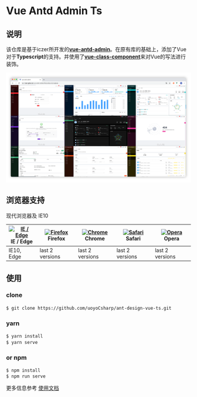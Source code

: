 # Vue Antd Admin Ts

## 说明

该仓库是基于iczer所开发的[**vue-antd-admin**](https://github.com/iczer/vue-antd-admin)。在原有库的基础上，添加了Vue对于**Typescript**的支持。并使用了[**vue-class-component**](https://www.npmjs.com/package/vue-class-component)来对Vue的写法进行装饰。

![image](./src/assets/img/preview-nine.png)

## 浏览器支持

现代浏览器及 IE10

| [<img src="https://raw.githubusercontent.com/alrra/browser-logos/master/src/edge/edge_48x48.png" alt="IE / Edge" width="24px" height="24px" />](http://godban.github.io/browsers-support-badges/)</br>IE / Edge | [<img src="https://raw.githubusercontent.com/alrra/browser-logos/master/src/firefox/firefox_48x48.png" alt="Firefox" width="24px" height="24px" />](http://godban.github.io/browsers-support-badges/)</br>Firefox | [<img src="https://raw.githubusercontent.com/alrra/browser-logos/master/src/chrome/chrome_48x48.png" alt="Chrome" width="24px" height="24px" />](http://godban.github.io/browsers-support-badges/)</br>Chrome | [<img src="https://raw.githubusercontent.com/alrra/browser-logos/master/src/safari/safari_48x48.png" alt="Safari" width="24px" height="24px" />](http://godban.github.io/browsers-support-badges/)</br>Safari | [<img src="https://raw.githubusercontent.com/alrra/browser-logos/master/src/opera/opera_48x48.png" alt="Opera" width="24px" height="24px" />](http://godban.github.io/browsers-support-badges/)</br>Opera |
| --- | --- | --- | --- | --- |
| IE10, Edge | last 2 versions | last 2 versions | last 2 versions | last 2 versions |

## 使用

### clone

```bash
$ git clone https://github.com/uoyoCsharp/ant-design-vue-ts.git
```

### yarn

```bash
$ yarn install
$ yarn serve
```

### or npm

```
$ npm install
$ npm run serve
```

更多信息参考 [使用文档](https://iczer.github.io/vue-antd-admin)